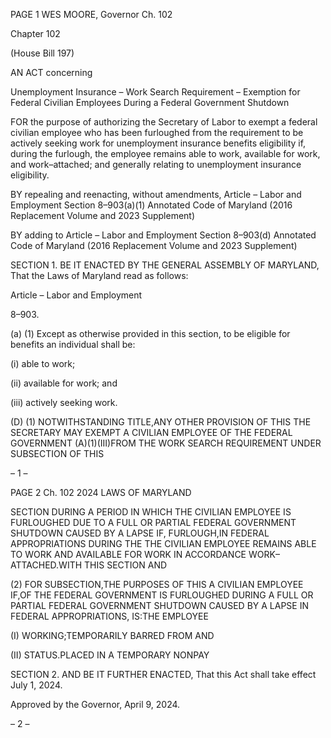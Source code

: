 PAGE 1
WES MOORE, Governor Ch. 102

Chapter 102

(House Bill 197)

AN ACT concerning

Unemployment Insurance – Work Search Requirement – Exemption for Federal
Civilian Employees During a Federal Government Shutdown

FOR the purpose of authorizing the Secretary of Labor to exempt a federal civilian
employee who has been furloughed from the requirement to be actively seeking work
for unemployment insurance benefits eligibility if, during the furlough, the employee
remains able to work, available for work, and work–attached; and generally relating
to unemployment insurance eligibility.

BY repealing and reenacting, without amendments,
Article – Labor and Employment
Section 8–903(a)(1)
Annotated Code of Maryland
(2016 Replacement Volume and 2023 Supplement)

BY adding to
Article – Labor and Employment
Section 8–903(d)
Annotated Code of Maryland
(2016 Replacement Volume and 2023 Supplement)

SECTION 1. BE IT ENACTED BY THE GENERAL ASSEMBLY OF MARYLAND,
That the Laws of Maryland read as follows:

Article – Labor and Employment

8–903.

(a) (1) Except as otherwise provided in this section, to be eligible for benefits
an individual shall be:

(i) able to work;

(ii) available for work; and

(iii) actively seeking work.

(D) (1) NOTWITHSTANDING TITLE,ANY OTHER PROVISION OF THIS THE
SECRETARY MAY EXEMPT A CIVILIAN EMPLOYEE OF THE FEDERAL GOVERNMENT
(A)(1)(III)FROM THE WORK SEARCH REQUIREMENT UNDER SUBSECTION OF THIS

– 1 –

PAGE 2
Ch. 102 2024 LAWS OF MARYLAND

SECTION DURING A PERIOD IN WHICH THE CIVILIAN EMPLOYEE IS FURLOUGHED
DUE TO A FULL OR PARTIAL FEDERAL GOVERNMENT SHUTDOWN CAUSED BY A LAPSE
IF, FURLOUGH,IN FEDERAL APPROPRIATIONS DURING THE THE CIVILIAN
EMPLOYEE REMAINS ABLE TO WORK AND AVAILABLE FOR WORK IN ACCORDANCE
WORK–ATTACHED.WITH THIS SECTION AND

(2) FOR SUBSECTION,THE PURPOSES OF THIS A CIVILIAN EMPLOYEE
IF,OF THE FEDERAL GOVERNMENT IS FURLOUGHED DURING A FULL OR PARTIAL
FEDERAL GOVERNMENT SHUTDOWN CAUSED BY A LAPSE IN FEDERAL
APPROPRIATIONS, IS:THE EMPLOYEE

(I) WORKING;TEMPORARILY BARRED FROM AND

(II) STATUS.PLACED IN A TEMPORARY NONPAY

SECTION 2. AND BE IT FURTHER ENACTED, That this Act shall take effect July
1, 2024.

Approved by the Governor, April 9, 2024.

– 2 –